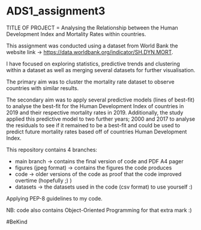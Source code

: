 # ADS1_assignment3

TITLE OF PROJECT = Analysing the Relationship between the Human Development Index and Mortality Rates within countries.

This assignment was conducted using a dataset from World Bank the website link -> https://data.worldbank.org/indicator/SH.DYN.MORT.

I have focused on exploring statistics, predictive trends and clustering within a dataset as well as merging several datasets for further visualisation. 

The primary aim was to cluster the mortality rate dataset to observe countries with similar results.  

The secondary aim was to apply several predictive models (lines of best-fit) to analyse the best-fit for the 
Human Development Index of countries in 2019 and their respective mortality rates in 2019. 
Additionally, the study applied this predictive model to two further years; 2000 and 2017 to analyse the residuals
to see if it remained to be a best-fit and could be used to predict future mortality rates based off of countries 
Human Development Index.


This repository contains 4 branches:

- main branch -> contains the final version of code and PDF A4 pager
- figures (jpeg format) -> contains the figures the code produces
- code -> older versions of the code as proof that the code improved overtime (hopefully ;) )
- datasets -> the datasets used in the code (csv format) to use yourself :)


Applying PEP-8 guidelines to my code.

NB: code also contains Object-Oriented Programming for that extra mark :)

#BeKind
